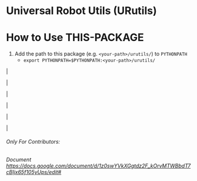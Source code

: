 # Universal Robot Utils (URutils)

# How to Use THIS-PACKAGE
1. Add the path to this package (e.g. `<your-path>/urutils/`) to `PYTHONPATH` 
    - `export PYTHONPATH=$PYTHONPATH:<your-path>/urutils/` 


|

|

|

|

|

| 


###### Only For Contributors:
###### Document https://docs.google.com/document/d/1z0swYVkXGgtdz2F_kOrvMTWBbdT7cBIjx65f105yUps/edit# 
